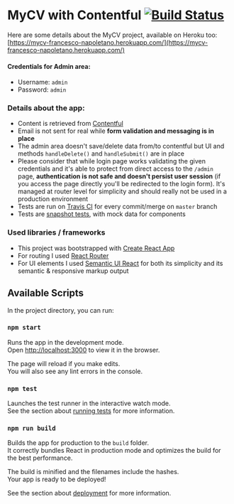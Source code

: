 # MyCV with Contentful [![Build Status](https://travis-ci.org/napolux/mycv.svg?branch=master)](https://travis-ci.org/napolux/mycv)

Here are some details about the MyCV project, available on Heroku too: [https://mycv-francesco-napoletano.herokuapp.com/](https://mycv-francesco-napoletano.herokuapp.com/)

#### Credentials for Admin area:

* Username: `admin`
* Password: `admin`

### Details about the app:

* Content is retrieved from [Contentful](https://contentful.com)
* Email is not sent for real while **form validation and messaging is in place**
* The admin area doesn't save/delete data from/to contentful but UI and methods `handleDelete()` and `handleSubmit()` are in place
* Please consider that while login page works validating the given credentials and it's able to protect from direct access to the `/admin` page, **authentication is not safe and doesn't persist user session** (if you access the page directly you'll be redirected to the login form). It's managed at router level for simplicity and should really not be used in a production environment
* Tests are run on [Travis CI](https://travis-ci.org/github/napolux/mycv) for every commit/merge on `master` branch
* Tests are [snapshot tests](https://jestjs.io/docs/en/snapshot-testing), with mock data for components 

### Used libraries / frameworks

* This project was bootstrapped with [Create React App](https://github.com/facebook/create-react-app)
* For routing I used [React Router](https://github.com/ReactTraining/react-router)
* For UI elements I used [Semantic UI React](https://react.semantic-ui.com) for both its simplicity and its semantic & responsive markup output

## Available Scripts

In the project directory, you can run:

### `npm start`

Runs the app in the development mode.<br />
Open [http://localhost:3000](http://localhost:3000) to view it in the browser.

The page will reload if you make edits.<br />
You will also see any lint errors in the console.

### `npm test`

Launches the test runner in the interactive watch mode.<br />
See the section about [running tests](https://facebook.github.io/create-react-app/docs/running-tests) for more information.

### `npm run build`

Builds the app for production to the `build` folder.<br />
It correctly bundles React in production mode and optimizes the build for the best performance.

The build is minified and the filenames include the hashes.<br />
Your app is ready to be deployed!

See the section about [deployment](https://facebook.github.io/create-react-app/docs/deployment) for more information.
